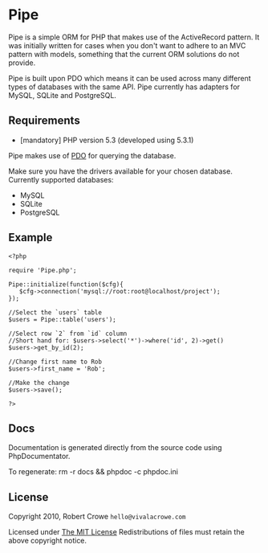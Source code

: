 Pipe
====

Pipe is a simple ORM for PHP that makes use of the ActiveRecord pattern. It was initially written for cases when you 
don't want to adhere to an MVC pattern with models, something that the current ORM solutions do not provide.

Pipe is built upon PDO which means it can be used across many different types of databases with the same API. Pipe currently
has adapters for MySQL, SQLite and PostgreSQL.

Requirements
------------

* [mandatory] PHP version 5.3 (developed using 5.3.1)

Pipe makes use of [PDO](http://php.net/manual/en/book.pdo.php) for querying the database.

Make sure you have the drivers available for your chosen database. Currently supported databases:

* MySQL
* SQLite
* PostgreSQL

Example
--------

    <?php
    
    require 'Pipe.php';
    
    Pipe::initialize(function($cfg){
       $cfg->connection('mysql://root:root@localhost/project');
    });
    
    //Select the `users` table
    $users = Pipe::table('users');
    
    //Select row `2` from `id` column
    //Short hand for: $users->select('*')->where('id', 2)->get()
    $users->get_by_id(2);
    
    //Change first name to Rob
    $users->first_name = 'Rob';
    
    //Make the change
    $users->save();
    
    ?>

Docs
----

Documentation is generated directly from the source code using PhpDocumentator.

To regenerate: rm -r docs && phpdoc -c phpdoc.ini

License
-------

Copyright 2010, Robert Crowe `hello@vivalacrowe.com`

Licensed under [The MIT License](http://www.opensource.org/licenses/mit-license.php)
Redistributions of files must retain the above copyright notice.
